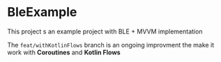# BleExample

This project s an example project with BLE + MVVM implementation 

The `feat/withKotlinFlows` branch is an ongoing improvment the make it work with <b>Coroutines</b> and <b>Kotlin Flows </b>
